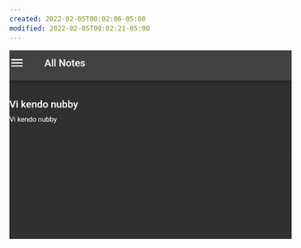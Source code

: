 ```yaml
---
created: 2022-02-05T00:02:06-05:00
modified: 2022-02-05T00:02:21-05:00
---
```


![Image](./9b77f59691ea1646dc5875cb9373a5d7.jpg)

